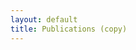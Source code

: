 ```yaml
---
layout: default
title: Publications (copy)
---
```


<html> 
 
 <object data="http://publicationslist.org/alexlib" width="800" height="1000"> 
 <embed src="http://publicationslist.org/alexlib" width="800" height="1000"> 
 </embed>  
 </object>

</html>